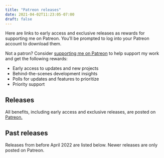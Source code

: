 ```yaml
---
title: "Patreon releases"
date: 2021-04-02T11:23:05-07:00
draft: false
---
```


Here are links to early access and exclusive releases as rewards for supporting me on Patreon. You’ll be prompted to log into your Patreon account to download them.

Not a patron? Consider [supporting me on Patreon](https://patreon.com/kdrag0n) to help support my work and get the following rewards:

- Early access to updates and new projects
- Behind-the-scenes development insights
- Polls for updates and features to prioritize
- Priority support

## Releases

All benefits, including early access and exclusive releases, are posted on [Patreon.](https://patreon.com/kdrag0n)

## Past releases

Releases from before April 2022 are listed below. Newer releases are only posted on Patreon.
